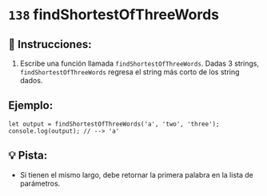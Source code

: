 # `138` findShortestOfThreeWords

## 📝 Instrucciones:

1. Escribe una función llamada `findShortestOfThreeWords`. Dadas 3 strings, `findShortestOfThreeWords` regresa el string más corto de los string dados.

## Ejemplo:

```Js
let output = findShortestOfThreeWords('a', 'two', 'three');
console.log(output); // --> 'a'
```

## 💡 Pista:

+ Si tienen el mismo largo, debe retornar la primera palabra en la lista de parámetros.